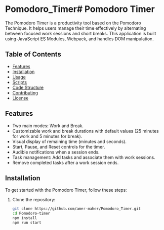 # Pomodoro_Timer# Pomodoro Timer

The Pomodoro Timer is a productivity tool based on the Pomodoro Technique. It helps users manage their time effectively by alternating between focused work sessions and short breaks. This application is built using JavaScript ES Modules, Webpack, and handles DOM manipulation.

## Table of Contents

- [Features](#features)
- [Installation](#installation)
- [Usage](#usage)
- [Scripts](#scripts)
- [Code Structure](#code-structure)
- [Contributing](#contributing)
- [License](#license)

## Features

- Two main modes: Work and Break.
- Customizable work and break durations with default values (25 minutes for work and 5 minutes for break).
- Visual display of remaining time (minutes and seconds).
- Start, Pause, and Reset controls for the timer.
- Audible notifications when a session ends.
- Task management: Add tasks and associate them with work sessions.
- Remove completed tasks after a work session ends.

## Installation

To get started with the Pomodoro Timer, follow these steps:

1. Clone the repository:
   ```bash
   git clone https://github.com/amer-maher/Pomodoro_Timer.git
   cd Pomodoro-timer
   npm install
   npm run start
